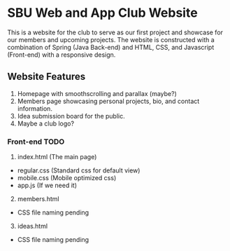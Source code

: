 # SBU Web and App Club Website

This is a website for the club to serve as our first project and showcase for our members and upcoming projects. The website is constructed with a combination of Spring (Java Back-end) and HTML, CSS, and Javascript (Front-end) with a responsive design.

## Website Features

1. Homepage with smoothscrolling and parallax (maybe?)
2. Members page showcasing personal projects, bio, and contact information.
3. Idea submission board for the public.
4. Maybe a club logo?

### Front-end TODO
1. index.html (The main page)
  - regular.css (Standard css for default view)
  - mobile.css (Mobile optimized css)
  - app.js (If we need it)
2. members.html
  - CSS file naming pending
3. ideas.html
  - CSS file naming pending
